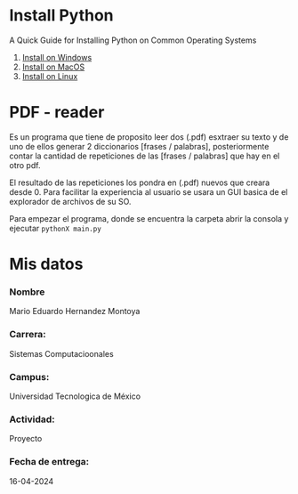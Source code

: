 # Install Python

A Quick Guide for Installing Python on Common Operating Systems

1. [Install on Windows](https://www.python.org/downloads/windows/)
2. [Install on MacOS](https://www.python.org/downloads/macos/)
3. [Install on Linux](https://www.python.org/downloads/source/)

# PDF - reader
Es un programa que tiene de proposito leer dos (.pdf) esxtraer su texto y de uno de ellos generar 2 diccionarios [frases / palabras], posteriormente contar la cantidad de repeticiones de las [frases / palabras] que hay en el otro pdf. 

El resultado de las repeticiones los pondra en (.pdf) nuevos que creara desde 0. Para facilitar la experiencia al usuario se usara un GUI basica de el explorador de archivos de su SO.

Para empezar el programa, donde se encuentra la carpeta abrir la consola y ejecutar `pythonX main.py`

# Mis datos
### Nombre 
Mario Eduardo Hernandez Montoya
### Carrera: 
Sistemas Computacioonales
### Campus: 
Universidad Tecnologica de México
### Actividad: 
Proyecto
### Fecha de entrega: 
16-04-2024